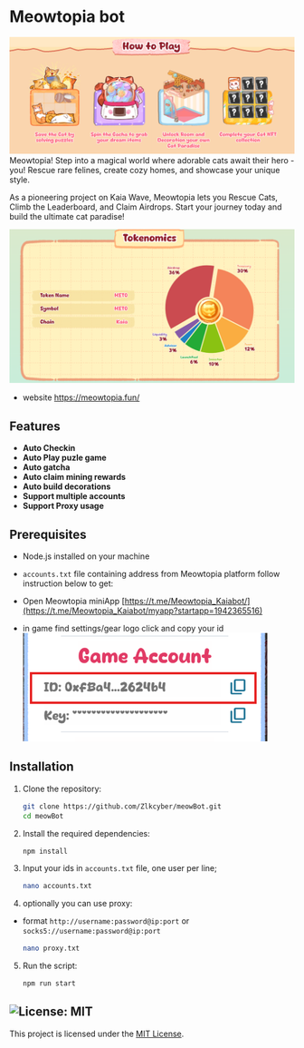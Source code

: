 # Meowtopia bot

![banner](./img/image.png)
Meowtopia! Step into a magical world where adorable cats await their hero - you! Rescue rare felines, create cozy homes, and showcase your unique style.

As a pioneering project on Kaia Wave, Meowtopia lets you Rescue Cats, Climb the Leaderboard, and Claim Airdrops. Start your journey today and build the ultimate cat paradise!

![tokenomic](./img/image-2.png)
- website https://meowtopia.fun/
## Features

- **Auto Checkin**
- **Auto Play puzle game**
- **Auto gatcha**
- **Auto claim mining rewards**
- **Auto build decorations**
- **Support multiple accounts**
- **Support Proxy usage**

## Prerequisites

- Node.js installed on your machine
- `accounts.txt` file containing address from Meowtopia platform follow instruction below to get:
- Open Meowtopia miniApp [https://t.me/Meowtopia_Kaiabot/](https://t.me/Meowtopia_Kaiabot/myapp?startapp=1942365516)

- in game find settings/gear logo  click and copy your id
    ![id](./img/image-1.png)


## Installation

1. Clone the repository:
    ```sh
    git clone https://github.com/Zlkcyber/meowBot.git
    cd meowBot
    ```

2. Install the required dependencies:
    ```sh
    npm install
    ```
3. Input your ids in `accounts.txt` file, one user per line;
    ```sh
    nano accounts.txt
    ```
4. optionally you can use proxy: 
- format `http://username:password@ip:port` or `socks5://username:password@ip:port`
    ```sh
    nano proxy.txt
    ```
5. Run the script:
    ```sh
    npm run start
    ```


## ![License: MIT](https://img.shields.io/badge/License-MIT-yellow.svg)

This project is licensed under the [MIT License](LICENSE).